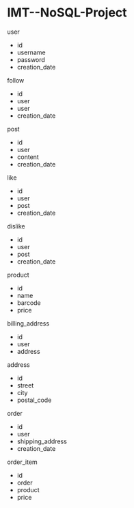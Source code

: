 # IMT--NoSQL-Project

user
- id
- username
- password
- creation_date

follow
- id
- user
- user
- creation_date

post
- id
- user
- content
- creation_date

like
- id
- user
- post
- creation_date

dislike
- id
- user
- post
- creation_date

product
- id
- name
- barcode
- price

billing_address
- id
- user
- address

address
- id
- street
- city
- postal_code

order
- id
- user
- shipping_address
- creation_date

order_item
- id
- order
- product
- price

